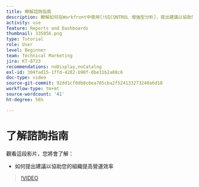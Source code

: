 ```yaml
---
title: 瞭解諮詢指南
description: 瞭解如何在Workfront中使用[!UICONTROL 增強型分析]，提出建議以協助您的組織更有效率地運作。
activity: use
feature: Reports and Dashboards
thumbnail: 335056.png
type: Tutorial
role: User
level: Beginner
team: Technical Marketing
jira: KT-8723
recommendations: noDisplay,noCatalog
exl-id: 304fad15-1ffd-4282-b90f-0be31b2a08c6
doc-type: video
source-git-commit: 92dd1cf0db8c6ea785cba2f524133273240a6d10
workflow-type: tm+mt
source-wordcount: '41'
ht-degree: 56%

---
```


# 了解諮詢指南

觀看這段影片，您將會了解：

* 如何提出建議以協助您的組織提高營運效率

>[!VIDEO](https://video.tv.adobe.com/v/335056/?quality=12&learn=on)

